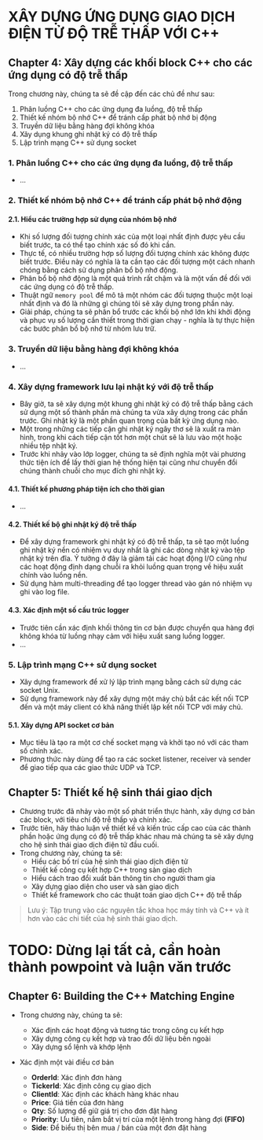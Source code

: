 ﻿# XÂY DỰNG ỨNG DỤNG GIAO DỊCH ĐIỆN TỬ ĐỘ TRỄ THẤP VỚI C++

## Chapter 4: Xây dựng các khối block C++ cho các ứng dụng có độ trễ thấp
Trong chương này, chúng ta sẽ đề cập đến các chủ đề như sau:
1. Phân luồng C++ cho các ứng dụng đa luồng, độ trễ thấp
2. Thiết kế nhóm bộ nhớ C++ để tránh cấp phát bộ nhớ bị động 
3. Truyền dữ liệu bằng hàng đợi không khóa 
4. Xây dụng khung ghi nhật ký có độ trễ thấp 
5. Lập trình mạng C++ sử dụng socket

### 1. Phân luồng C++ cho các ứng dụng đa luồng, độ trễ thấp
- ...
### 2. Thiết kế nhóm bộ nhớ C++ để tránh cấp phát bộ nhớ động
#### 2.1. Hiểu các trường hợp sử dụng của nhóm bộ nhớ 
- Khi số lượng đối tượng chính xác của một loại nhất định được yêu cầu 
biết trước, ta có thể tạo chính xác số đó khi cần. 
- Thực tế, có nhiều trường hợp số lượng đối tượng chính xác không được biết trước. Điều này có nghĩa là ta cần tạo các đối tượng một cách nhanh chóng bằng cách sử dụng phân bổ bộ nhớ động. 
- Phân bổ bộ nhớ động là một quá trình rất chậm và là một vấn đề đối với các ứng dụng có độ trễ thấp. 
- Thuật ngữ `memory pool` để mô tả một nhóm các đối tượng thuộc một loại nhất định và đó là những gì chúng tôi sẽ xây dựng trong phần này. 
- Giải pháp, chúng ta sẽ phân bổ trước các khối bộ nhớ lớn khi khởi động và phục vụ số lượng cần thiết trong thời gian chạy - nghĩa là tự thực hiện các bước phân bổ bộ nhớ từ nhóm lưu trữ.
### 3. Truyền dữ liệu bằng hàng đợi không khóa 
- ...
### 4. Xây dựng framework lưu lại nhật ký với độ trễ thấp 
- Bây giờ, ta sẽ xây dựng một khung ghi nhật ký có độ trễ thấp bằng cách sử dụng một số thành phần 
mà chúng ta vừa xây dựng trong các phần trước. Ghi nhật ký là 
một phần quan trọng của bất kỳ ứng dụng nào.
- Một trong những các tiếp cận ghi nhật ký ngây thơ sẽ là xuất 
ra màn hình, trong khi cách tiếp cận tốt hơn một chút sẽ là lưu 
vào một hoặc nhiều tệp nhật ký.
- Trước khi nhảy vào lớp logger, chúng ta sẽ định nghĩa một vài
phương thức tiện ích để lấy thời gian hệ thống hiện tại cũng
như chuyển đổi chúng thành chuỗi cho mục đích ghi nhật ký.
#### 4.1. Thiết kế phương pháp tiện ích cho thời gian 
- ...
#### 4.2. Thiết kế bộ ghi nhật ký độ trễ thấp 
- Để xây dựng framework ghi nhật ký có độ trễ thấp, ta sẽ tạo một luồng
ghi nhật ký nền có nhiệm vụ duy nhất là ghi các dòng nhật ký vào tệp nhật
ký trên đĩa. Ý tưởng ở đây là giảm tải các hoạt động I/O cũng như các hoạt
động định dạng chuỗi ra khỏi luồng quan trọng về hiệu xuất chính vào luồng 
nền.
- Sử dụng hàm multi-threading để tạo logger thread vào gán nó nhiệm vụ ghi
vào log file. 
#### 4.3. Xác định một số cấu trúc logger 
- Trước tiên cần xác định khối thông tin cơ bản được chuyển qua hàng đợi
không khóa từ luồng nhạy cảm với hiệu xuất sang luồng logger.
- ...
### 5. Lập trình mạng C++ sử dụng socket 
- Xây dựng framework để xử lý lập trình mạng bằng cách sử dựng các socket 
Unix. 
- Sử dụng framework này để xây dựng một máy chủ bắt các kết nối TCP đến và
một máy client có khả năng thiết lập kết nối TCP với máy chủ.
#### 5.1. Xây dựng API socket cơ bản 
- Mục tiêu là tạo ra một cơ chế socket mạng và khởi tạo nó với các tham
số chính xác. 
- Phương thức này dùng để tạo ra các socket listener, receiver và sender 
để giao tiếp qua các giao thức UDP và TCP.

## Chapter 5: Thiết kế hệ sinh thái giao dịch 
- Chương trước đã nhảy vào một số phát triển thực hành, xây dựng cơ bản 
 các block, với tiêu chí độ trễ thấp và chính xác.
- Trước tiên, hãy thảo luận về thiết kế và kiến trúc cấp cao của các thành
phần hoặc ứng dụng có độ trễ thấp khác nhau mà chúng ta sẽ xây dựng cho hệ 
sinh thái giao dịch điện tử đầu cuối.
- Trong chương này, chúng ta sẽ:
    - Hiểu các bố trí của hệ sinh thái giao dịch điện tử
    - Thiết kế công cụ kết hợp C++ trong sàn giao dịch 
    - Hiểu cách trao đổi xuất bản thông tin cho người tham gia 
    - Xây dựng giao diện cho user và sàn giao dịch 
    - Thiết kế framework cho các thuật toán giao dịch C++ độ trễ thấp
> Lưu ý: Tập trung vào các nguyên tắc khoa học máy tính và C++ và ít hơn 
vào các chi tiết của hệ sinh thái giao dịch. 

# TODO: Dừng lại tất cả, cần hoàn thành powpoint và luận văn trước 

## Chapter 6: Building the C++ Matching Engine 
- Trong chương này, chúng ta sẽ:
    - Xác định các hoạt động và tương tác trong công cụ kết hợp 
    - Xây dựng công cụ kết hợp và trao đổi dữ liệu bên ngoài 
    - Xây dựng sổ lệnh và khớp lệnh 

- Xác định một vài điều cơ bản 
    - **OrderId**: Xác định đơn hàng
    - **TickerId**: Xác định công cụ giao dịch 
    - **ClientId**: Xác định các khách hàng khác nhau 
    - **Price**: Giá tiền của đơn hàng 
    - **Qty**: Số lượng để giữ giá trị cho đơn đặt hàng 
    - **Priority**: Ưu tiên, nắm bắt vị trí của một lệnh trong hàng đợi **(FIFO)** 
    - **Side**: Để biểu thị bên mua / bán của một đơn đặt hàng 